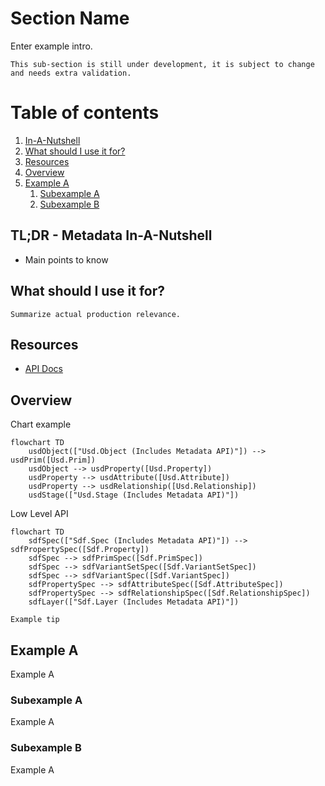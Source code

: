 # Section Name
Enter example intro.

~~~admonish question title="Still under construction!"
This sub-section is still under development, it is subject to change and needs extra validation.
~~~

# Table of contents
1. [<Topic> In-A-Nutshell](#summary)
2. [What should I use it for?](#usage)
3. [Resources](#resources)
4. [Overview](#overview)
6. [Example A](#exampleA)
    1. [Subexample A](#subexampleA)
    2. [Subexample B](#subexampleB)

## TL;DR - Metadata In-A-Nutshell <a name="summary"></a>
- Main points to know

## What should I use it for? <a name="usage"></a>
~~~admonish tip
Summarize actual production relevance.
~~~

## Resources <a name="resources"></a>
- [API Docs]()

## Overview <a name="overview"></a>
Chart example
```mermaid
flowchart TD
    usdObject(["Usd.Object (Includes Metadata API)"]) --> usdPrim([Usd.Prim])
    usdObject --> usdProperty([Usd.Property])
    usdProperty --> usdAttribute([Usd.Attribute])
    usdProperty --> usdRelationship([Usd.Relationship])
    usdStage(["Usd.Stage (Includes Metadata API)"])
```

Low Level API
```mermaid
flowchart TD
    sdfSpec(["Sdf.Spec (Includes Metadata API)"]) --> sdfPropertySpec([Sdf.Property])
    sdfSpec --> sdfPrimSpec([Sdf.PrimSpec])
    sdfSpec --> sdfVariantSetSpec([Sdf.VariantSetSpec])
    sdfSpec --> sdfVariantSpec([Sdf.VariantSpec])
    sdfPropertySpec --> sdfAttributeSpec([Sdf.AttributeSpec])
    sdfPropertySpec --> sdfRelationshipSpec([Sdf.RelationshipSpec])
    sdfLayer(["Sdf.Layer (Includes Metadata API)"])

```

~~~admonish tip
Example tip
~~~

## Example A <a name="exampleA"></a>
Example A

### Subexample A <a name="subexampleA"></a>
Example A

### Subexample B <a name="subexampleB"></a>
Example A